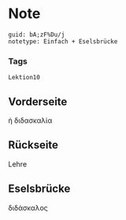 # Note
```
guid: bA;zF%Du/j
notetype: Einfach + Eselsbrücke
```

### Tags
```
Lektion10
```

## Vorderseite
ἡ διδασκαλία

## Rückseite
Lehre

## Eselsbrücke
διδάσκαλος
